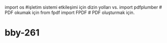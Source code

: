 import os #işletim sistemi etkileşimi için dizin yolları vs.
import pdfplumber # PDF okumak için
from fpdf import FPDF  # PDF oluşturmak için.

# bby-261
